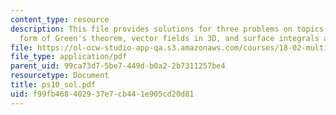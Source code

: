 ```yaml
---
content_type: resource
description: This file provides solutions for three problems on topics flux, normal
  form of Green's theorem, vector fields in 3D, and surface integrals and flux.
file: https://ol-ocw-studio-app-qa.s3.amazonaws.com/courses/18-02-multivariable-calculus-spring-2006/f99fb468402937e7cb441e905cd20d81_ps10_sol.pdf
file_type: application/pdf
parent_uid: 99ca73d7-5be7-449d-b0a2-2b7311257be4
resourcetype: Document
title: ps10_sol.pdf
uid: f99fb468-4029-37e7-cb44-1e905cd20d81
---
```

